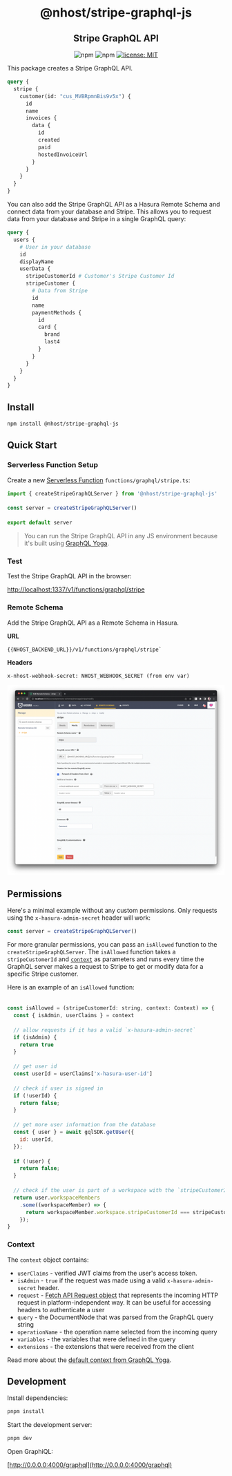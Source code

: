 <h1 align="center">@nhost/stripe-graphql-js</h1>
<h2 align="center">Stripe GraphQL API</h2>

<p align="center">
  <img alt="npm" src="https://img.shields.io/npm/v/@nhost/stripe-graphql">
  <img alt="npm" src="https://img.shields.io/npm/dm/@nhost/stripe-graphql">
  <a href="LICENSE">
    <img src="https://img.shields.io/badge/license-MIT-yellow.svg" alt="license: MIT" />
  </a>
</p>

This package creates a Stripe GraphQL API.

```graphql
query {
  stripe {
    customer(id: "cus_MVBRpmnBis9v5x") {
      id
      name
      invoices {
        data {
          id
          created
          paid
          hostedInvoiceUrl
        }
      }
    }
  }
}
```

You can also add the Stripe GraphQL API as a Hasura Remote Schema and connect data from your database and Stripe. This allows you to request data from your database and Stripe in a single GraphQL query:

```graphql
query {
  users {
    # User in your database
    id
    displayName
    userData {
      stripeCustomerId # Customer's Stripe Customer Id
      stripeCustomer {
        # Data from Stripe
        id
        name
        paymentMethods {
          id
          card {
            brand
            last4
          }
        }
      }
    }
  }
}
```

## Install

```bash
npm install @nhost/stripe-graphql-js
```

## Quick Start

### Serverless Function Setup

Create a new [Serverless Function](https://docs.nhost.io/platform/serverless-functions) `functions/graphql/stripe.ts`:

```js
import { createStripeGraphQLServer } from '@nhost/stripe-graphql-js'

const server = createStripeGraphQLServer()

export default server
```

> You can run the Stripe GraphQL API in any JS environment because it's built using [GraphQL Yoga](https://github.com/dotansimha/graphql-yoga).

### Test

Test the Stripe GraphQL API in the browser:

[http://localhost:1337/v1/functions/graphql/stripe](http://localhost:1337/v1/functions/graphql/stripe)

### Remote Schema

Add the Stripe GraphQL API as a Remote Schema in Hasura.

**URL**

```
{{NHOST_BACKEND_URL}}/v1/functions/graphql/stripe`
```

**Headers**

```
x-nhost-webhook-secret: NHOST_WEBHOOK_SECRET (from env var)
```

![Hasura Remote Schema](./assets//hasura-remote-schema.png)

## Permissions

Here's a minimal example without any custom permissions. Only requests using the `x-hasura-admin-secret` header will work:

```js
const server = createStripeGraphQLServer()
```

For more granular permissions, you can pass an `isAllowed` function to the `createStripeGraphQLServer`. The `isAllowed` function takes a `stripeCustomerId` and [`context`](#context) as parameters and runs every time the GraphQL server makes a request to Stripe to get or modify data for a specific Stripe customer.

Here is an example of an `isAllowed` function:

```js

const isAllowed = (stripeCustomerId: string, context: Context) => {
  const { isAdmin, userClaims } = context

  // allow requests if it has a valid `x-hasura-admin-secret`
  if (isAdmin) {
    return true
  }

  // get user id
  const userId = userClaims['x-hasura-user-id']

  // check if user is signed in
  if (!userId) {
    return false;
  }

  // get more user information from the database
  const { user } = await gqlSDK.getUser({
    id: userId,
  });

  if (!user) {
    return false;
  }

  // check if the user is part of a workspace with the `stripeCustomerId`
  return user.workspaceMembers
    .some((workspaceMember) => {
      return workspaceMember.workspace.stripeCustomerId === stripeCustomerId;
    });
}

```

### Context

The `context` object contains:

- `userClaims` - verified JWT claims from the user's access token.
- `isAdmin` - `true` if the request was made using a valid `x-hasura-admin-secret` header.
- `request` - [Fetch API Request object](https://developer.mozilla.org/en-US/docs/Web/API/Request) that represents the incoming HTTP request in platform-independent way. It can be useful for accessing headers to authenticate a user
- `query` - the DocumentNode that was parsed from the GraphQL query string
- `operationName` - the operation name selected from the incoming query
- `variables` - the variables that were defined in the query
- `extensions` - the extensions that were received from the client

Read more about the [default context from GraphQL Yoga](https://www.the-guild.dev/graphql/yoga-server/docs/features/context#default-context).

## Development

Install dependencies:

```bash
pnpm install
```

Start the development server:

```bash
pnpm dev
```

Open GraphiQL:

[http://0.0.0.0:4000/graphql](http://0.0.0.0:4000/graphql)
